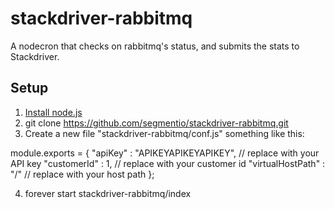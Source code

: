 stackdriver-rabbitmq
====================

A nodecron that checks on rabbitmq's status, and submits the stats to Stackdriver.

## Setup

1. [Install node.js](http://howtonode.org/how-to-install-nodejs)
2. git clone https://github.com/segmentio/stackdriver-rabbitmq.git
3. Create a new file "stackdriver-rabbitmq/conf.js" something like this:

  module.exports = {
      "apiKey"          : "APIKEYAPIKEYAPIKEY", // replace with your API key
      "customerId"      : 1,                    // replace with your customer id
      "virtualHostPath" : "/"                   // replace with your host path
  };
  
4. forever start stackdriver-rabbitmq/index
